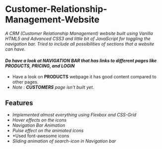 # Customer-Relationship-Management-Website
*A  CRM (Customer Relationship Management) website built using Vanilla HTML5 and Advanced CSS3 and little bit of JavaScript for toggling the navigation bar. Tried to include all possibilities of sections that a website can have.*

#### *Do have a look at **NAVIGATION BAR** that has links to different pages like **PRODUCTS, PRICING, and LOGIN***
* Have a look on **PRODUCTS** webpage it has good content compared to other pages.
* *Note : **CUSTOMERS** page isn't built yet.*

## **Features**
* *Implemented almost everything using Flexbox and CSS-Grid*
* *Hover effects on the icons*
* *Navigation Bar Animation*
* *Pulse effect on the animated icons*
* *Used font-awesome icons
* *Sliding animation of search-icon in Navigation bar*
